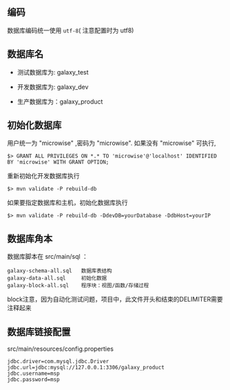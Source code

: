 ## 编码

数据库编码统一使用 `utf-8`( 注意配置时为 utf8)

## 数据库名

* 测试数据库为: galaxy_test

* 开发数据库为: galaxy_dev

* 生产数据库为：galaxy_product

## 初始化数据库

用户统一为 "microwise" ,密码为 "microwise".
如果没有 "microwise" 可执行,

    $> GRANT ALL PRIVILEGES ON *.* TO 'microwise'@'localhost' IDENTIFIED BY 'microwise' WITH GRANT OPTION;

重新初始化开发数据库执行

    $> mvn validate -P rebuild-db

如果要指定数据库和主机，初始化数据库执行

    $> mvn validate -P rebuild-db -DdevDB=yourDatabase -DdbHost=yourIP

## 数据库角本
    
数据库脚本在 src/main/sql ：

	galaxy-schema-all.sql	数据库表结构
	galaxy-data-all.sql 	初始化数据
	galaxy-block-all.sql	程序块：视图/函数/存储过程
	
block注意，因为自动化测试问题，项目中，此文件开头和结束的DELIMITER需要注释起来

## 数据库链接配置

src/main/resources/config.properties

    jdbc.driver=com.mysql.jdbc.Driver
    jdbc.url=jdbc:mysql://127.0.0.1:3306/galaxy_product
    jdbc.username=msp
    jdbc.password=msp
